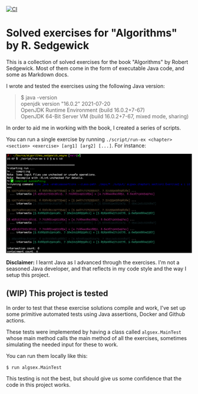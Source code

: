 [![CI](https://github.com/nicooga/algorithms_sedgewick_wayne/actions/workflows/main.yml/badge.svg?branch=main)](https://github.com/nicooga/algorithms_sedgewick_wayne/actions/workflows/main.yml)

# Solved exercises for "Algorithms" by R. Sedgewick

This is a collection of solved exercises for the book "Algorithms" by Robert Sedgewick.
Most of them come in the form of executable Java code, and some as Markdown docs.

I wrote and tested the exercises using the following Java version:

> $ java -version  
> openjdk version "16.0.2" 2021-07-20  
> OpenJDK Runtime Environment (build 16.0.2+7-67)  
> OpenJDK 64-Bit Server VM (build 16.0.2+7-67, mixed mode, sharing)  

In order to aid me in working with the book, I created a series of scripts.

You can run a single exercise by running `./script/run-ex <chapter> <section> <exercise> [arg1] [arg2] [...]`. For instance:

![Running an exercise](./README/run_exercise_output.png)

**Disclaimer:** I learnt Java as I advanced through the exercises. I'm not a seasoned Java developer, and that reflects in my code style and the way I setup this project.

## (WIP) This project is tested

In order to test that these exercise solutions compile and work, I've set up some primitive automated tests using Java assertions, Docker and Github actions.

These tests were implemented by having a class called `algsex.MainTest` whose main method calls the main method of all the exercises, sometimes simulating the needed input for these to work. 

You can run them locally like this:

```bash
$ run algsex.MainTest
```

This testing is not the best, but should give us some confidence that the code in this project works.